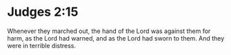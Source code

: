 # Judges 2:15

Whenever they marched out, the hand of the Lord was against them for harm, as the Lord had warned, and as the Lord had sworn to them. And they were in terrible distress.
